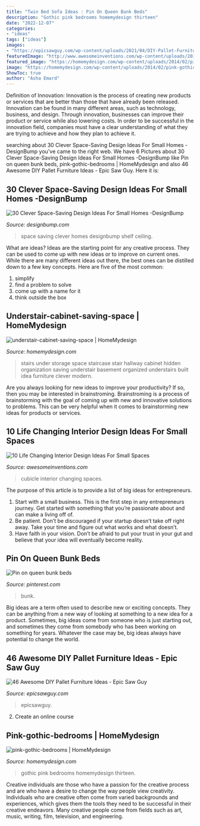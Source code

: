 ```yaml
---
title: "Twin Bed Sofa Ideas : Pin On Queen Bunk Beds"
description: "Gothic pink bedrooms homemydesign thirteen"
date: "2022-12-07"
categories:
- "ideas"
tags: ["ideas"]
images:
- "https://epicsawguy.com/wp-content/uploads/2021/04/DIY-Pallet-Furniture.jpg"
featuredImage: "http://www.awesomeinventions.com/wp-content/uploads/2014/12/small-cubicle-room.jpg"
featured_image: "https://homemydesign.com/wp-content/uploads/2014/02/pink-gothic-bedrooms.jpg"
image: "https://homemydesign.com/wp-content/uploads/2014/02/pink-gothic-bedrooms.jpg"
ShowToc: true
author: "Asha Emard"
---
```



Definition of Innovation:
Innovation is the process of creating new products or services that are better than those that have already been released. Innovation can be found in many different areas, such as technology, business, and design. Through innovation, businesses can improve their product or service while also lowering costs. In order to be successful in the innovation field, companies must have a clear understanding of what they are trying to achieve and how they plan to achieve it.

	

		
searching about 30 Clever Space-Saving Design Ideas For Small Homes -DesignBump you've came to the right web. We have 6 Pictures about 30 Clever Space-Saving Design Ideas For Small Homes -DesignBump like Pin on queen bunk beds, pink-gothic-bedrooms | HomeMydesign and also 46 Awesome DIY Pallet Furniture Ideas - Epic Saw Guy. Here it is:
		
    
## 30 Clever Space-Saving Design Ideas For Small Homes -DesignBump

<img loading=lazy src="http://cdn.designbump.com/wp-content/uploads/2014/09/space-saving-design-ideas-012.jpg" onerror="this.onerror=null;this.src='https://tse4.mm.bing.net/th?id=OIP.HWXpwpngd1phFnr-50t0_AHaJ4&amp;pid=15.1';" alt="30 Clever Space-Saving Design Ideas For Small Homes -DesignBump">

_Source: designbump.com_

>space saving clever homes designbump shelf ceiling. 

	

What are ideas?
Ideas are the starting point for any creative process. They can be used to come up with new ideas or to improve on current ones. While there are many different ideas out there, the best ones can be distilled down to a few key concepts. Here are five of the most common:
1. simplify
2. find a problem to solve
3. come up with a name for it
4. think outside the box

    
## Understair-cabinet-saving-space | HomeMydesign

<img loading=lazy src="https://homemydesign.com/wp-content/uploads/2014/04/understair-cabinet-saving-space.jpg" onerror="this.onerror=null;this.src='https://tse1.mm.bing.net/th?id=OIP.CO5IHHJ_7hR9YrZDsuWlJwHaLT&amp;pid=15.1';" alt="understair-cabinet-saving-space | HomeMydesign">

_Source: homemydesign.com_

>stairs under storage space staircase stair hallway cabinet hidden organization saving understair basement organized understairs built idea furniture clever modern. 

	

Are you always looking for new ideas to improve your productivity? If so, then you may be interested in brainstroming. Brainstroming is a process of brainstorming with the goal of coming up with new and innovative solutions to problems. This can be very helpful when it comes to brainstorming new ideas for products or services.

    
## 10 Life Changing Interior Design Ideas For Small Spaces

<img loading=lazy src="http://www.awesomeinventions.com/wp-content/uploads/2014/12/small-cubicle-room.jpg" onerror="this.onerror=null;this.src='https://tse3.mm.bing.net/th?id=OIP.L43zraIPZ1cwqzqW3cMhCgHaLa&amp;pid=15.1';" alt="10 Life Changing Interior Design Ideas For Small Spaces">

_Source: awesomeinventions.com_

>cubicle interior changing spaces. 

	

The purpose of this article is to provide a list of big ideas for entrepreneurs.
1. Start with a small business. This is the first step in any entrepreneurs journey. Get started with something that you’re passionate about and can make a living off of.
2. Be patient. Don’t be discouraged if your startup doesn’t take off right away. Take your time and figure out what works and what doesn’t.
3. Have faith in your vision. Don’t be afraid to put your trust in your gut and believe that your idea will eventually become reality.

    
## Pin On Queen Bunk Beds

<img loading=lazy src="https://i.pinimg.com/736x/48/d6/e4/48d6e46760cd1a016131bcd6071fef80--loft-bed-frame-loft-beds.jpg" onerror="this.onerror=null;this.src='https://tse2.mm.bing.net/th?id=OIP.hwpSckZdFvQ9SHlQfTDidQHaJ3&amp;pid=15.1';" alt="Pin on queen bunk beds">

_Source: pinterest.com_

>bunk. 

	

Big ideas are a term often used to describe new or exciting concepts. They can be anything from a new way of looking at something to a new idea for a product. Sometimes, big ideas come from someone who is just starting out, and sometimes they come from somebody who has been working on something for years. Whatever the case may be, big ideas always have potential to change the world.

    
## 46 Awesome DIY Pallet Furniture Ideas - Epic Saw Guy

<img loading=lazy src="https://epicsawguy.com/wp-content/uploads/2021/04/DIY-Pallet-Furniture.jpg" onerror="this.onerror=null;this.src='https://tse2.mm.bing.net/th?id=OIP.lnJfgA-IcbJhoHZoWOACLQHaO0&amp;pid=15.1';" alt="46 Awesome DIY Pallet Furniture Ideas - Epic Saw Guy">

_Source: epicsawguy.com_

>epicsawguy. 

	

2. Create an online course

    
## Pink-gothic-bedrooms | HomeMydesign

<img loading=lazy src="https://homemydesign.com/wp-content/uploads/2014/02/pink-gothic-bedrooms.jpg" onerror="this.onerror=null;this.src='https://tse2.mm.bing.net/th?id=OIP.7J8XITEZeI_UKwAV2o8sfgHaJa&amp;pid=15.1';" alt="pink-gothic-bedrooms | HomeMydesign">

_Source: homemydesign.com_

>gothic pink bedrooms homemydesign thirteen. 

	

Creative individuals are those who have a passion for the creative process and are who have a desire to change the way people view creativity. Individuals who are creative often come from varied backgrounds and experiences, which gives them the tools they need to be successful in their creative endeavors. Many creative people come from fields such as art, music, writing, film, television, and engineering.

